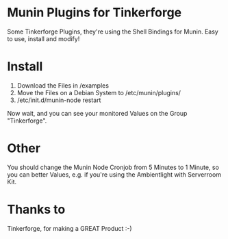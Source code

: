 Munin Plugins for Tinkerforge
=================

Some Tinkerforge Plugins, they're using the Shell Bindings for Munin.
Easy to use, install and modify!


Install
=================
1) Download the Files in /examples
2) Move the Files on a Debian System to /etc/munin/plugins/
3) /etc/init.d/munin-node restart

Now wait, and you can see your monitored Values on the Group "Tinkerforge".


Other
=================
You should change the Munin Node Cronjob from 5 Minutes to 1 Minute, so you can
better Values, e.g. if you're using the Ambientlight with Serverroom Kit.


Thanks to
=================
Tinkerforge, for making a GREAT Product :-) 

